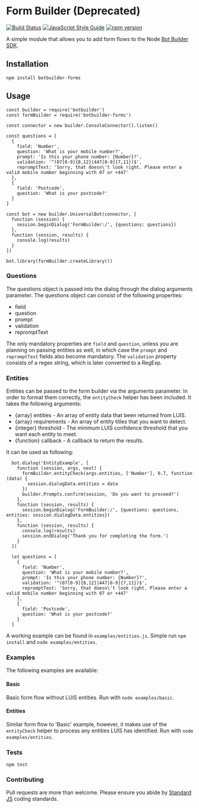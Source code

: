 # Form Builder (Deprecated)

[![Build Status](https://travis-ci.org/tombarton/botbuilder-forms.svg?branch=master)](https://travis-ci.org/tombarton/botbuilder-forms)
[![JavaScript Style Guide](https://img.shields.io/badge/code_style-standard-brightgreen.svg)](https://standardjs.com)
[![npm version](https://badge.fury.io/js/botbuilder-forms.svg)](https://badge.fury.io/js/botbuilder-forms)

A simple module that allows you to  add form flows to the Node [Bot Builder SDK](https://github.com/Microsoft/BotBuilder).

## Installation

  `npm install botbuilder-forms`

## Usage

  ```
  const builder = require('botbuilder')
  const formBuilder = require('botbuilder-forms')

  const connector = new builder.ConsoleConnector().listen()

  const questions = [
    {
      field: 'Number',
      question: 'What is your mobile number?',
      prompt: 'Is this your phone number: {Number}?',
      validation: '^(07[0-9]{8,12}|447[0-9]{7,11})$',
      repromptText: 'Sorry, that doesn\'t look right. Please enter a valid mobile number beginning with 07 or +447'
    },
    {
      field: 'Postcode',
      question: 'What is your postcode?'
    }
  ]
  
  const bot = new builder.UniversalBot(connector, [
    function (session) {
      session.beginDialog('FormBuilder:/', {questions: questions})
    },
    function (session, results) {
      console.log(results)
    }
  ])

  bot.library(formBuilder.createLibrary())
  ```

### Questions

The questions object is passed into the dialog through the dialog arguments parameter. The questions object can consist of the following properties:

  * field
  * question
  * prompt
  * validation
  * repromptText

The only mandatory properties are `field` and `question`, unless you are planning on passing entities as well, in which case the `prompt` and `repromptText` fields also become mandatory. The `validation` property consists of a regex string, which is later converted to a RegExp.

### Entities

Entities can be passed to the form builder via the arguments parameter. In order to format them correctly, the `entityCheck` helper has been included. It takes the following arguments:

* {array} entities - An array of entity data that been returned from LUIS.
* {array} requirements - An array of entity titles that you want to detect.
* {integer} threshold - The minimum LUIS confidence threshold that you want each entity to meet.
* {function} callback - A callback to return the results.

 It can be used as following:

```
  bot.dialog('EntityExample', [
    function (session, args, next) {
      formBuilder.entityCheck(args.entities, ['Number'], 0.7, function (data) {
        session.dialogData.entities = data
      })
      builder.Prompts.confirm(session, 'Do you want to proceed?')
    },
    function (session, results) {
      session.beginDialog('FormBuilder:/', {questions: questions, entities: session.dialogData.entities})
    },
    function (session, results) {
      console.log(results)
      session.endDialog('Thank you for completing the form.')
    }
  ])

  let questions = [
    {
      field: 'Number',
      question: 'What is your mobile number?',
      prompt: 'Is this your phone number: {Number}?',
      validation: '^(07[0-9]{8,12}|447[0-9]{7,11})$',
      repromptText: 'Sorry, that doesn\'t look right. Please enter a valid mobile number beginning with 07 or +447'
    },
    {
      field: 'Postcode',
      question: 'What is your postcode?'
    }
  ]
```

A working example can be found in `examples/entities.js`. Simple run `npm install` and `node examples/entities`.

### Examples

The following examples are available:

#### Basic

Basic form flow without LUIS entities. Run with `node examples/basic`.

#### Entities

Similar form flow to 'Basic' example, however, it makes use of the `entityCheck` helper to process any entities LUIS has identified. Run with `node examples/entities`.

### Tests

  `npm test`

### Contributing

Pull requests are more than welcome. Please ensure you abide by [Standard JS](https://standardjs.com/) coding standards.
